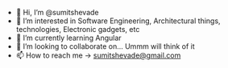 - 👋 Hi, I’m @sumitshevade
- 👀 I’m interested in Software Engineering, Architectural things, technologies, Electronic gadgets, etc
- 🌱 I’m currently learning Angular
- 💞️ I’m looking to collaborate on... Ummm will think of it
- 📫 How to reach me -> sumitshevade@gmail.com

<!---
sumitshevade/sumitshevade is a ✨ special ✨ repository because its `README.md` (this file) appears on your GitHub profile.
You can click the Preview link to take a look at your changes.
--->
